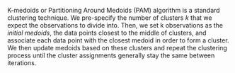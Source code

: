 K-medoids or Partitioning Around Medoids (PAM) algorithm is a standard clustering technique. We pre-specify the number of clusters *k* that we expect the observations to divide into. Then, we set k observations as the *initial medoids*, the data points closest to the middle of clusters, and associate each data point with the closest medoid in order to form a cluster. We then update medoids based on these clusters and repeat the clustering process until the cluster assignments generally stay the same between iterations.